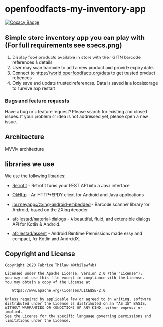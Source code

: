 # openfoodfacts-my-inventory-app

[![Codacy Badge](https://api.codacy.com/project/badge/Grade/361cffa0a5bd4dfc90583735da28fe28)](https://app.codacy.com/gh/fabricethilaw/openfoodfacts-my-inventory-app?utm_source=github.com&utm_medium=referral&utm_content=fabricethilaw/openfoodfacts-my-inventory-app&utm_campaign=Badge_Grade)

## Simple store inventory app you can play with (For full requirements see specs.png)

1. Display food products available in store with their GITN barcode references & details
2. User may scan barcode to add a new product and provide expiry date.
3. Connect to https://world.openfoodfacts.org/data to get trusted product refrences
4. Only save and update trusted references. Data is saved in a localstorage to survive app restart

### Bugs and feature requests
Have a bug or a feature request? Please search for existing and closed issues. If your problem or idea is not addressed yet, please open a new issue. 

## Architecture
MVVM architecture

## libraries we use
We use the following libraries:

- [Retrofit](http://square.github.io/retrofit/) - Retrofit turns your REST API into a Java interface

- [OkHttp](https://github.com/square/okhttp) - An HTTP+SPDY client for Android and Java applications

- [journeyapps/zxing-android-embedded](https://github.com/journeyapps/zxing-android-embedded) - Barcode scanner library for Android, based on the ZXing decoder

- [afollestad/material-dialogs](https://github.com/afollestad/material-dialogs) - A beautiful, fluid, and extensible dialogs API for Kotlin & Android.

- [afollestad/assent](https://github.com/afollestad/assent) - Android Runtime Permissions made easy and compact, for Kotlin and AndroidX.

## Copyright and License

    Copyright 2020 Fabrice Thilaw (@thilawfab)

    Licensed under the Apache License, Version 2.0 (the "License");
    you may not use this file except in compliance with the License.
    You may obtain a copy of the License at

       https://www.apache.org/licenses/LICENSE-2.0

    Unless required by applicable law or agreed to in writing, software
    distributed under the License is distributed on an "AS IS" BASIS,
    WITHOUT WARRANTIES OR CONDITIONS OF ANY KIND, either express or implied.
    See the License for the specific language governing permissions and 
    limitations under the License.
